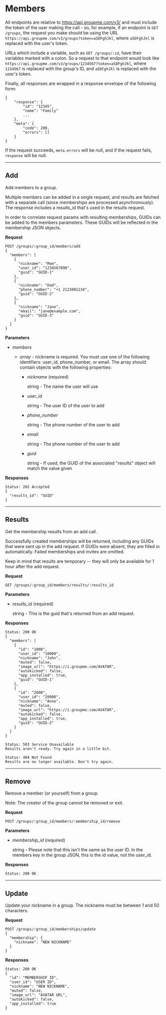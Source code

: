 # Members

All endpoints are relative to https://api.groupme.com/v3/ and must include the token of the user making the call - so, for example, if an endpoint is `GET /groups`, the request you make should be using the URL `https://api.groupme.com/v3/groups?token=aSDFghJkl`, where `aSDFghJkl` is replaced with the user's token.

URLs which include a variable, such as `GET /groups/:id`, have their variables marked with a colon. So a request to that endpoint would look like `https://api.groupme.com/v3/groups/1234567?token=aSDFghJkl`, where `1234567` is replaced with the group's ID, and `aSDFghJkl` is replaced with the user's token.

Finally, all responses are wrapped in a response envelope of the following form:

```
{
	"response": {
		"id": "12345",
		"name": "Family"
		...
	},
	"meta": {
		"code": 200,
		"errors": []
	}
}
```

If the request succeeds, `meta.errors` will be null, and if the request fails, `response` will be null.

***

## Add
Add members to a group.

Multiple members can be added in a single request, and results are fetched with a separate call (since memberships are processed asynchronously). The response includes a results_id that's used in the results request.

In order to correlate request params with resulting memberships, GUIDs can be added to the members parameters. These GUIDs will be reflected in the membership JSON objects.

**Request**
```
POST /groups/:group_id/members/add
{
  "members": [
    {
      "nickname": "Mom",
      "user_id": "1234567890",
      "guid": "GUID-1"
    },
    {
      "nickname": "Dad",
      "phone_number": "+1 2123001234",
      "guid": "GUID-2"
    },
    {
      "nickname": "Jane",
      "email": "jane@example.com",
      "guid": "GUID-3"
    }
  ]
}
```

**Parameters**
* *members*

	* *array* - nickname is required. You must use one of the following identifiers: user_id, phone_number, or email. The array should contain objects with the following properties:
		
		* *nickname* (required)
		
			string - The name the user will use
			
		* *user_id*
			
			string - The user ID of the user to add
			
		* *phone_number*
			
			string - The phone number of the user to add
			
		* *email*
			
			string - The phone number of the user to add
			
		* *guid*
			
			string - If used, the GUID of the associated "results" object will match the value given
				
**Responses**
```
Status: 202 Accepted
{
  "results_id": "GUID"
}
```

***

## Results
Get the membership results from an add call.

Successfully created memberships will be returned, including any GUIDs that were sent up in the add request. If GUIDs were absent, they are filled in automatically. Failed memberships and invites are omitted.

Keep in mind that results are temporary -- they will only be available for 1 hour after the add request.

**Request**

`GET /groups/:group_id/members/results/:results_id`

**Parameters**

* *results_id* (required)

	string - This is the guid that's returned from an add request.
	
**Responses**

```
Status: 200 OK
{
  "members": [
    {
      "id": "1000",
      "user_id": "10000",
      "nickname": "John",
      "muted": false,
      "image_url": "https://i.groupme.com/AVATAR",
      "autokicked": false,
      "app_installed": true,
      "guid": "GUID-1"
    },
    {
      "id": "2000",
      "user_id": "20000",
      "nickname": "Anne",
      "muted": false,
      "image_url": "https://i.groupme.com/AVATAR",
      "autokicked": false,
      "app_installed": true,
      "guid": "GUID-2"
    }
  ]
}
```
```
Status: 503 Service Unavailable
Results aren't ready. Try again in a little bit.
```
```
Status: 404 Not Found
Results are no longer available. Don't try again.
```

***

## Remove

Remove a member (or yourself) from a group.

Note: The creator of the group cannot be removed or exit.

**Request**

`POST /groups/:group_id/members/:membership_id/remove`

**Parameters**

* *membership_id* (required)

	string - Please note that this isn't the same as the user ID. In the members key in the group JSON, this is the id value, not the user_id.
	
**Responses**

```
Status: 200 OK
```

***

## Update

Update your nickname in a group. The nickname must be between 1 and 50 characters.

**Request**
```
POST /groups/:group_id/memberships/update
{
  "membership": {
    "nickname": "NEW NICKNAME"
  }
}
```
**Responses**
```
Status: 200 OK
{
  "id": "MEMBERSHIP ID",
  "user_id": "USER ID",
  "nickname": "NEW NICKNAME",
  "muted": false,
  "image_url": "AVATAR URL",
  "autokicked": false,
  "app_installed": true
}
```
